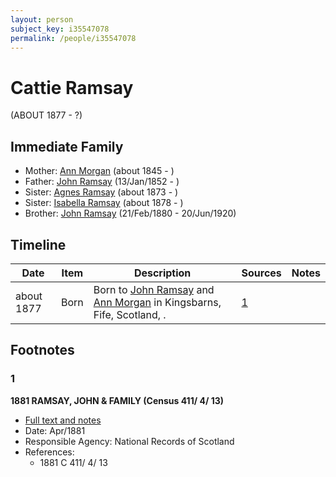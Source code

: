 ```yaml
---
layout: person
subject_key: i35547078
permalink: /people/i35547078
---
```


# Cattie Ramsay
(ABOUT 1877 - ?)

## Immediate Family

* Mother: [Ann Morgan](./@60684755@-ann-morgan-b1845-d.md) (about 1845 - )
* Father: [John Ramsay](./@63088441@-john-ramsay-b1852-1-13-d.md) (13/Jan/1852 - )
* Sister: [Agnes Ramsay](./@57916783@-agnes-ramsay-b1873-d.md) (about 1873 - )
* Sister: [Isabella Ramsay](./@54722192@-isabella-ramsay-b1878-d.md) (about 1878 - )
* Brother: [John Ramsay](./@64225415@-john-ramsay-b1880-2-21-d1920-6-20.md) (21/Feb/1880 - 20/Jun/1920)

## Timeline

Date | Item | Description | Sources | Notes
---|---|---|---|---
about 1877 | Born | Born to [John Ramsay](./@63088441@-john-ramsay-b1852-1-13-d.md) and [Ann Morgan](./@60684755@-ann-morgan-b1845-d.md) in Kingsbarns, Fife, Scotland, . | [1](#1) | 

## Footnotes

### 1

**1881 RAMSAY, JOHN & FAMILY (Census 411/ 4/ 13)**

* [Full text and notes](../sources/@15289604@-1881-ramsay,-john-&-family-census-411-4-13-.md)
* Date: Apr/1881
* Responsible Agency: National Records of Scotland
* References: 
  * 1881 C 411/ 4/ 13

